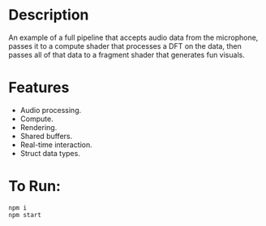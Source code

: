 # Description

An example of a full pipeline that accepts audio data from the microphone, passes it to a compute shader that processes a DFT on the data, then passes all of that data to a fragment shader that generates fun visuals.

# Features

- Audio processing.
- Compute.
- Rendering.
- Shared buffers.
- Real-time interaction.
- Struct data types.

# To Run:

```
npm i
npm start
```